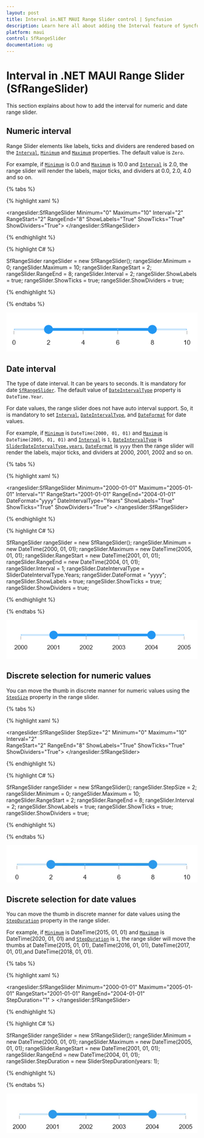 ```yaml
---
layout: post
title: Interval in.NET MAUI Range Slider control | Syncfusion 
description: Learn here all about adding the Interval feature of Syncfusion .NET MAUI Range Slider (SfRangeSlider) control and more.
platform: maui
control: SfRangeSlider
documentation: ug
---
```


# Interval in .NET MAUI Range Slider (SfRangeSlider)

This section explains about how to add the interval for numeric and date range slider.

## Numeric interval

Range Slider elements like labels, ticks and dividers are rendered based on the [`Interval`](https://help.syncfusion.com/cr/maui/Syncfusion.Maui.Sliders.SliderBase.html#Syncfusion_Maui_Sliders_SliderBase_Interval), [`Minimum`](https://help.syncfusion.com/cr/maui/Syncfusion.Maui.Sliders.SliderBase.html#Syncfusion_Maui_Sliders_SliderBase_Minimum) and [`Maximum`](https://help.syncfusion.com/cr/maui/Syncfusion.Maui.Sliders.SliderBase.html#Syncfusion_Maui_Sliders_SliderBase_Maximum) properties. The default value is `Zero`.

For example, if [`Minimum`](https://help.syncfusion.com/cr/maui/Syncfusion.Maui.Sliders.SliderBase.html#Syncfusion_Maui_Sliders_SliderBase_Minimum) is 0.0 and [`Maximum`](https://help.syncfusion.com/cr/maui/Syncfusion.Maui.Sliders.SliderBase.html#Syncfusion_Maui_Sliders_SliderBase_Maximum) is 10.0 and [`Interval`](https://help.syncfusion.com/cr/maui/Syncfusion.Maui.Sliders.SliderBase.html#Syncfusion_Maui_Sliders_SliderBase_Interval) is 2.0, the range slider will render the labels, major ticks, and dividers at 0.0, 2.0, 4.0 and so on.

{% tabs %}

{% highlight xaml %}

<rangeslider:SfRangeSlider Minimum="0" 
                           Maximum="10" 
                           Interval="2"  
                           RangeStart="2" 
                           RangeEnd="8" 
                           ShowLabels="True" 
                           ShowTicks="True" 
                           ShowDividers="True">
</rangeslider:SfRangeSlider>

{% endhighlight %}

{% highlight C# %}

SfRangeSlider rangeSlider = new SfRangeSlider();
rangeSlider.Minimum = 0;
rangeSlider.Maximum = 10;
rangeSlider.RangeStart = 2;
rangeSlider.RangeEnd = 8;
rangeSlider.Interval = 2;
rangeSlider.ShowLabels = true;
rangeSlider.ShowTicks = true;
rangeSlider.ShowDividers = true;
         
{% endhighlight %}

{% endtabs %}

![RangeSlider numeric interval](images/interval/numeric-interval.png)

## Date interval

The type of date interval. It can be years to seconds. It is mandatory for date [`SfRangeSlider`](https://help.syncfusion.com/cr/maui/Syncfusion.Maui.Sliders.SfRangeSlider.html). The default value of [`DateIntervalType`](https://help.syncfusion.com/cr/maui/Syncfusion.Maui.Sliders.SliderBase.html#Syncfusion_Maui_Sliders_SliderBase_DateIntervalType) property is `DateTime.Year`.

For date values, the range slider does not have auto interval support. So, it is mandatory to set [`Interval`](https://help.syncfusion.com/cr/maui/Syncfusion.Maui.Sliders.SliderBase.html#Syncfusion_Maui_Sliders_SliderBase_Interval), [`DateIntervalType`](https://help.syncfusion.com/cr/maui/Syncfusion.Maui.Sliders.SliderBase.html#Syncfusion_Maui_Sliders_SliderBase_DateIntervalType), and [`DateFormat`](https://help.syncfusion.com/cr/maui/Syncfusion.Maui.Sliders.SliderBase.html#Syncfusion_Maui_Sliders_SliderBase_DateFormat) for date values.

For example, if [`Minimum`](https://help.syncfusion.com/cr/maui/Syncfusion.Maui.Sliders.SliderBase.html#Syncfusion_Maui_Sliders_SliderBase_Minimum) is `DateTime(2000, 01, 01)` and [`Maximum`](https://help.syncfusion.com/cr/maui/Syncfusion.Maui.Sliders.SliderBase.html#Syncfusion_Maui_Sliders_SliderBase_Maximum) is `DateTime(2005, 01, 01)` and [`Interval`](https://help.syncfusion.com/cr/maui/Syncfusion.Maui.Sliders.SliderBase.html#Syncfusion_Maui_Sliders_SliderBase_Interval) is `1`, [`DateIntervalType`](https://help.syncfusion.com/cr/maui/Syncfusion.Maui.Sliders.SliderBase.html#Syncfusion_Maui_Sliders_SliderBase_DateIntervalType) is [`SliderDateIntervalType.years`](https://help.syncfusion.com/cr/maui/Syncfusion.Maui.Sliders.SliderDateIntervalType.html#Syncfusion_Maui_Sliders_SliderDateIntervalType_Years), [`DateFormat`](https://help.syncfusion.com/cr/maui/Syncfusion.Maui.Sliders.SliderBase.html#Syncfusion_Maui_Sliders_SliderBase_DateFormat) is `yyyy` then the range slider will render the labels, major ticks, and dividers at 2000, 2001, 2002 and so on.

{% tabs %}

{% highlight xaml %}

<rangeslider:SfRangeSlider Minimum="2000-01-01" 
                           Maximum="2005-01-01" 
                           Interval="1" 
                           RangeStart="2001-01-01" 
                           RangeEnd="2004-01-01" 
                           DateFormat="yyyy" 
                           DateIntervalType="Years" 
                           ShowLabels="True" 
                           ShowTicks="True" 
                           ShowDividers="True">
</rangeslider:SfRangeSlider>

{% endhighlight %}

{% highlight C# %}

SfRangeSlider rangeSlider = new SfRangeSlider();
rangeSlider.Minimum = new DateTime(2000, 01, 01);
rangeSlider.Maximum = new DateTime(2005, 01, 01);
rangeSlider.RangeStart = new DateTime(2001, 01, 01); 
rangeSlider.RangeEnd = new DateTime(2004, 01, 01);            
rangeSlider.Interval = 1;
rangeSlider.DateIntervalType = SliderDateIntervalType.Years;
rangeSlider.DateFormat = "yyyy";
rangeSlider.ShowLabels = true;
rangeSlider.ShowTicks = true;
rangeSlider.ShowDividers = true;
        
{% endhighlight %}

{% endtabs %}

![RangeSlider date interval](images/interval/date-interval.png)

## Discrete selection for numeric values

You can move the thumb in discrete manner for numeric values using the [`StepSize`](https://help.syncfusion.com/cr/maui/Syncfusion.Maui.Sliders.SliderBase.html#Syncfusion_Maui_Sliders_SliderBase_StepSize) property in the range slider.

{% tabs %}

{% highlight xaml %}

 <rangeslider:SfRangeSlider StepSize="2"
                            Minimum="0" 
                            Maximum="10" 
                            Interval="2"  
                            RangeStart="2" 
                            RangeEnd="8" 
                            ShowLabels="True" 
                            ShowTicks="True" 
                            ShowDividers="True"> 
</rangeslider:SfRangeSlider>

{% endhighlight %}

{% highlight C# %}

SfRangeSlider rangeSlider = new SfRangeSlider();
rangeSlider.StepSize = 2;
rangeSlider.Minimum = 0;
rangeSlider.Maximum = 10;
rangeSlider.RangeStart = 2;
rangeSlider.RangeEnd = 8;
rangeSlider.Interval = 2;
rangeSlider.ShowLabels = true;
rangeSlider.ShowTicks = true;
rangeSlider.ShowDividers = true;
         
{% endhighlight %}

{% endtabs %}

![RangeSlider numeric discrete mode](images/interval/step-size.gif)

## Discrete selection for date values

You can move the thumb in discrete manner for date values using the [`StepDuration`](https://help.syncfusion.com/cr/maui/Syncfusion.Maui.Sliders.SliderBase.html#Syncfusion_Maui_Sliders_SliderBase_StepDuration) property in the range slider.

For example, if [`Minimum`](https://help.syncfusion.com/cr/maui/Syncfusion.Maui.Sliders.SliderBase.html#Syncfusion_Maui_Sliders_SliderBase_Minimum) is DateTime(2015, 01, 01) and [`Maximum`](https://help.syncfusion.com/cr/maui/Syncfusion.Maui.Sliders.SliderBase.html#Syncfusion_Maui_Sliders_SliderBase_Maximum) is DateTime(2020, 01, 01) and [`StepDuration`](https://help.syncfusion.com/cr/maui/Syncfusion.Maui.Sliders.SliderBase.html#Syncfusion_Maui_Sliders_SliderBase_StepDuration) is `1`, the range slider will move the thumbs at DateTime(2015, 01, 01), DateTime(2016, 01, 01), DateTime(2017, 01, 01),and DateTime(2018, 01, 01).

{% tabs %}

{% highlight xaml %}

<rangeslider:SfRangeSlider Minimum="2000-01-01" 
                           Maximum="2005-01-01" 
                           RangeStart="2001-01-01"
                           RangeEnd="2004-01-01"  
                           StepDuration="1" >
</rangeslider:SfRangeSlider>

{% endhighlight %}

{% highlight C# %}

SfRangeSlider rangeSlider = new SfRangeSlider();
rangeSlider.Minimum = new DateTime(2000, 01, 01);
rangeSlider.Maximum = new DateTime(2005, 01, 01);
rangeSlider.RangeStart = new DateTime(2001, 01, 01); 
rangeSlider.RangeEnd = new DateTime(2004, 01, 01);            
rangeSlider.StepDuration = new SliderStepDuration(years: 1);
         
{% endhighlight %}

{% endtabs %}

![RangeSlider date discrete mode](images/interval/step-duration.gif)
